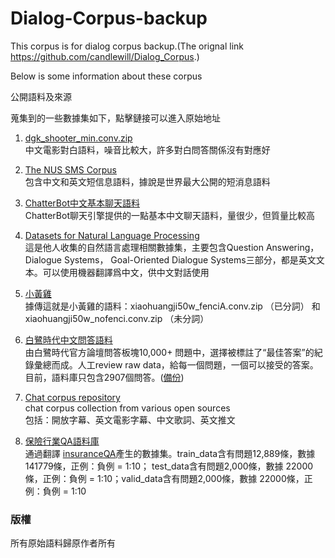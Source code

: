 # Dialog-Corpus-backup
This corpus is for dialog corpus backup.(The orignal link https://github.com/candlewill/Dialog_Corpus.)

Below is some information about these corpus

公開語料及來源

蒐集到的一些數據集如下，點擊鏈接可以進入原始地址

1. [dgk_shooter_min.conv.zip](https://github.com/rustch3n/dgk_lost_conv)
<br>中文電影對白語料，噪音比較大，許多對白問答關係沒有對應好

2. [The NUS SMS Corpus](https://github.com/kite1988/nus-sms-corpus)
<br>包含中文和英文短信息語料，據說是世界最大公開的短消息語料

3. [ChatterBot中文基本聊天語料](https://github.com/gunthercox/chatterbot-corpus/tree/master/chatterbot_corpus/data)
<br>ChatterBot聊天引擎提供的一點基本中文聊天語料，量很少，但質量比較高

4. [Datasets for Natural Language Processing](https://github.com/karthikncode/nlp-datasets)
<br>這是他人收集的自然語言處理相關數據集，主要包含Question Answering，Dialogue Systems， Goal-Oriented Dialogue Systems三部分，都是英文文本。可以使用機器翻譯爲中文，供中文對話使用

5. [小黃雞](https://github.com/rustch3n/dgk_lost_conv/tree/master/results)
<br>據傳這就是小黃雞的語料：xiaohuangji50w_fenciA.conv.zip （已分詞） 和 xiaohuangji50w_nofenci.conv.zip （未分詞）

6. [白鷺時代中文問答語料](https://github.com/Samurais/egret-wenda-corpus)
<br>由白鷺時代官方論壇問答板塊10,000+ 問題中，選擇被標註了“最佳答案”的紀錄彙總而成。人工review raw data，給每一個問題，一個可以接受的答案。目前，語料庫只包含2907個問答。([備份](./egret-wenda-corpus.zip))

7. [Chat corpus repository](https://github.com/Marsan-Ma/chat_corpus)
<br>chat corpus collection from various open sources
<br>包括：開放字幕、英文電影字幕、中文歌詞、英文推文

8. [保險行業QA語料庫](https://github.com/Samurais/insuranceqa-corpus-zh)
<br>通過翻譯 [insuranceQA](https://github.com/shuzi/insuranceQA)產生的數據集。train_data含有問題12,889條，數據 141779條，正例：負例 = 1:10； test_data含有問題2,000條，數據 22000條，正例：負例 = 1:10；valid_data含有問題2,000條，數據 22000條，正例：負例 = 1:10


### 版權
所有原始語料歸原作者所有
